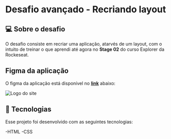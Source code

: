 # Desafio avançado - Recriando layout

## 💻 Sobre o desafio

O desafio consiste em recriar uma aplicação, atarvés de um layout, com o intuito de treinar o que aprendi até agora no **Stage 02** do curso Explorer da Rockeseat.

## Figma da aplicação

O figma da aplicação está disponível no [**link**](https://www.figma.com/file/EdKjPWjC8ZlbnH4XzTObv2/Explorer/duplicate) abaixo:

<p><img src="imag.png" alt="Logo do site" /></p>

## 🚀 Tecnologias

Esse projeto foi desenvolvido com as seguintes tecnologias:

-HTML
-CSS
